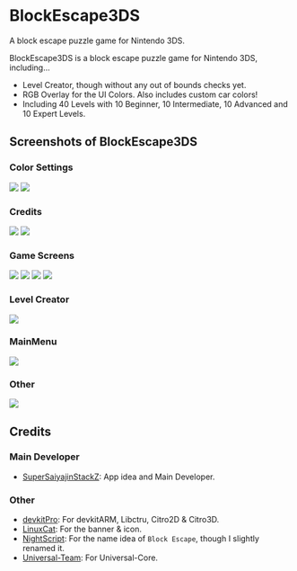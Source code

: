 # BlockEscape3DS
A block escape puzzle game for Nintendo 3DS.

BlockEscape3DS is a block escape puzzle game for Nintendo 3DS, including...

* Level Creator, though without any out of bounds checks yet.
* RGB Overlay for the UI Colors. Also includes custom car colors!
* Including 40 Levels with 10 Beginner, 10 Intermediate, 10 Advanced and 10 Expert Levels.

## Screenshots of BlockEscape3DS
### Color Settings
![](https://github.com/Universal-Team/BlockEscape3DS/blob/master/screenshots/color_settings.png) ![](https://github.com/Universal-Team/BlockEscape3DS/blob/master/screenshots/rgb_overlay.png)

### Credits
![](https://github.com/Universal-Team/BlockEscape3DS/blob/master/screenshots/credits.png) ![](https://github.com/Universal-Team/BlockEscape3DS/blob/master/screenshots/developed_by.png)

### Game Screens
![](https://github.com/Universal-Team/BlockEscape3DS/blob/master/screenshots/level_select.png) ![](https://github.com/Universal-Team/BlockEscape3DS/blob/master/screenshots/level_select_2.png) ![](https://github.com/Universal-Team/BlockEscape3DS/blob/master/screenshots/game_screen.png) ![](https://github.com/Universal-Team/BlockEscape3DS/blob/master/screenshots/game_sub.png)

### Level Creator
![](https://github.com/Universal-Team/BlockEscape3DS/blob/master/screenshots/level_creator.png)

### MainMenu
![](https://github.com/Universal-Team/BlockEscape3DS/blob/master/screenshots/mainmenu.png)

### Other
![](https://github.com/Universal-Team/BlockEscape3DS/blob/master/screenshots/ui_settings.png)


## Credits
### Main Developer
- [SuperSaiyajinStackZ](https://github.com/SuperSaiyajinStackZ): App idea and Main Developer.

### Other
- [devkitPro](https://github.com/devkitPro): For devkitARM, Libctru, Citro2D & Citro3D.
- [LinuxCat](https://github.com/L-i-n-u-x-C-a-t): For the banner & icon.
- [NightScript](https://github.com/NightYoshi370): For the name idea of `Block Escape`, though I slightly renamed it.
- [Universal-Team](https://github.com/Universal-Team): For Universal-Core.